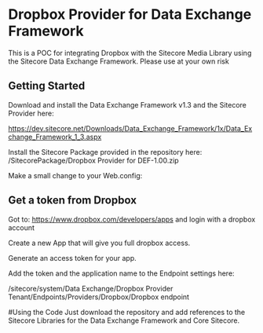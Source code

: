 # Dropbox Provider for Data Exchange Framework

This is a POC for integrating Dropbox with the Sitecore Media Library using the Sitecore Data Exchange Framework.
Please use at your own risk

## Getting Started 
Download and install the Data Exchange Framework v1.3 and the Sitecore Provider here:

https://dev.sitecore.net/Downloads/Data_Exchange_Framework/1x/Data_Exchange_Framework_1_3.aspx

Install the Sitecore Package provided in the repository here: /SitecorePackage/Dropbox Provider for DEF-1.00.zip

Make a small change to your Web.config:

 <dependentAssembly>
        <assemblyIdentity name="Newtonsoft.Json" publicKeyToken="30ad4fe6b2a6aeed" />
        <bindingRedirect oldVersion="0.0.0.0-7.0.0.0" newVersion="6.0.0.0" />
 </dependentAssembly>


## Get a token from Dropbox
 
 Got to: https://www.dropbox.com/developers/apps and login with a dropbox account
 
 Create a new App that will give you full dropbox access.
 
 Generate an access token for your app.
 
 Add the token and the application name to the Endpoint settings here:
 
 /sitecore/system/Data Exchange/Dropbox Provider Tenant/Endpoints/Providers/Dropbox/Dropbox endpoint
 

#Using the Code
Just download the repository and add references to the Sitecore Libraries for the Data Exchange Framework and Core Sitecore.